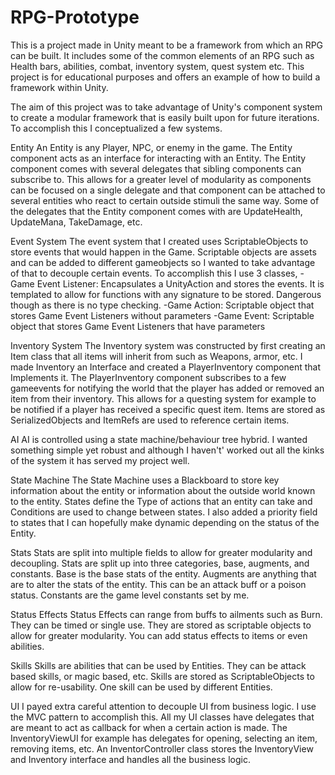 # RPG-Prototype

This is a project made in Unity meant to be a framework from which an RPG can be built. It includes some of the common elements of an RPG such as Health bars, abilities, combat, inventory system, quest system etc. This project is for educational purposes and offers an example of how to build a framework within Unity.


The aim of this project was to take advantage of Unity's component system to create a modular framework that is easily built upon for future iterations. To accomplish this I conceptualized a few systems.

Entity
An Entity is any Player, NPC, or enemy in the game. The Entity component acts as an interface for interacting with an Entity. The Entity component comes with several delegates that sibling components can subscribe to. This allows for a greater level of modularity as components can be focused on a single delegate and that component can be attached to several entities who react to certain outside stimuli the same way. Some of the delegates that the Entity component comes with are UpdateHealth, UpdateMana, TakeDamage, etc.

Event System
The event system that I created uses ScriptableObjects to store events that would happen in the Game. Scriptable objects are assets and can be added to different gameobjects so I wanted to take advantage of that to decouple certain events. To accomplish this I use 3 classes,
  -Game Event Listener: Encapsulates a UnityAction and stores the events. It is templated to allow for functions with any signature to be stored. Dangerous though as there is no         type checking.
  -Game Action: Scriptable object that stores Game Event Listeners without parameters
  -Game Event: Scriptable object that stores Game Event Listeners that have parameters
  
 Inventory System
 The Inventory system was constructed by first creating an Item class that all items will inherit from such as Weapons, armor, etc. I made Inventory an Interface and created a PlayerInventory component that Implements it. The PlayerInventory component subscribes to a few gameevents for notifying the world that the player has added or removed an item from their inventory. This allows for a questing system for example to be notified if a player has received a specific quest item. Items are stored as SerializedObjects and ItemRefs are used to reference certain items.
 
 AI
 AI is controlled using a state machine/behaviour tree hybrid. I wanted something simple yet robust and although I haven't' worked out all the kinks of the system it has served my project well.
 
 State Machine
 The State Machine uses a Blackboard to store key information about the entity or information about the outside world known to the entity. States define the Type of actions that an entity can take and Conditions are used to change between states. I also added a priority field to states that I can hopefully make dynamic depending on the status of the Entity.
 
 Stats
 Stats are split into multiple fields to allow for greater modularity and decoupling. Stats are split up into three categories, base, augments, and constants. Base is the base stats of the entity. Augments are anything that are to alter the stats of the entity. This can be an attack buff or a poison status. Constants are the game level constants set by me.
 
 Status Effects
 Status Effects can range from buffs to ailments such as Burn. They can be timed or single use. They are stored as scriptable objects to allow for greater modularity. You can add status effects to items or even abilities.
 
 Skills
  Skills are abilities that can be used by Entities. They can be attack based skills, or magic based, etc. Skills are stored as ScriptableObjects to allow for re-usability. One skill can be used by different Entities.
 
 UI
 I payed extra careful attention to decouple UI from business logic. I use the MVC pattern to accomplish this. All my UI classes have delegates that are meant to act as callback for when a certain action is made. The InventoryViewUI for example has delegates for opening, selecting an item, removing items, etc. An InventorController class stores the InventoryView and Inventory interface and handles all the business logic.
 

